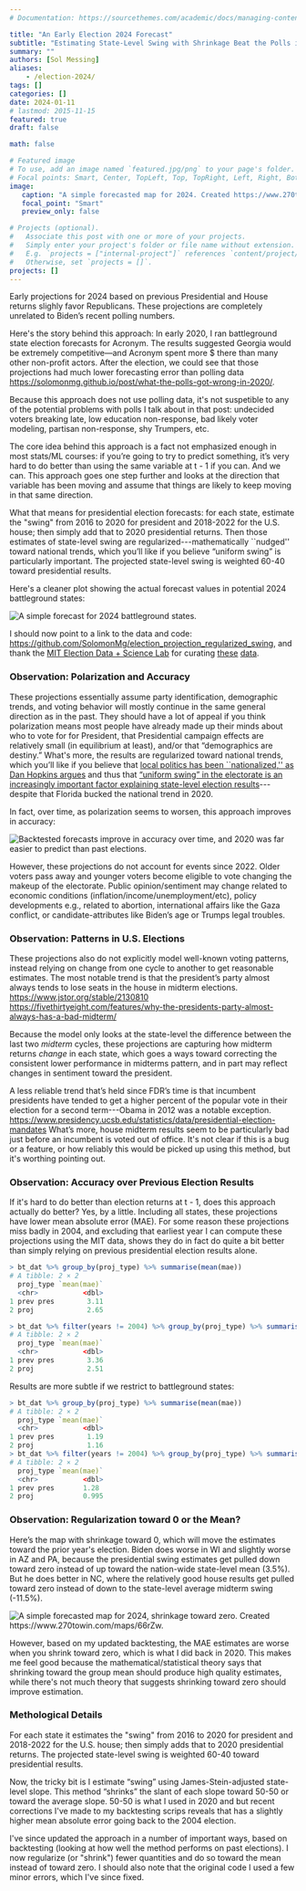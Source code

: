 ```yaml
---
# Documentation: https://sourcethemes.com/academic/docs/managing-content/

title: "An Early Election 2024 Forecast"
subtitle: "Estimating State-Level Swing with Shrinkage Beat the Polls in 2020. Here's the Forecast for Election 2024."
summary: ""
authors: [Sol Messing]
aliases:
    - /election-2024/
tags: []
categories: []
date: 2024-01-11
# lastmod: 2015-11-15
featured: true
draft: false

math: false

# Featured image
# To use, add an image named `featured.jpg/png` to your page's folder.
# Focal points: Smart, Center, TopLeft, Top, TopRight, Left, Right, BottomLeft, Bottom, BottomRight.
image: 
   caption: "A simple forecasted map for 2024. Created https://www.270towin.com/maps/WWE2B."
   focal_point: "Smart"
   preview_only: false

# Projects (optional).
#   Associate this post with one or more of your projects.
#   Simply enter your project's folder or file name without extension.
#   E.g. `projects = ["internal-project"]` references `content/project/deep-learning/index.md`.
#   Otherwise, set `projects = []`.
projects: []
---
```



Early projections for 2024 based on previous Presidential and House returns slighly favor Republicans. These projections are completely unrelated to Biden’s recent polling numbers. 

<!-- ![](/img/Map_for_2024_JS_Swing.png "A simple forecasted map for 2024. Created https://www.270towin.com/maps/WWE2B.") -->

Here's the story behind this approach: In early 2020, I ran battleground state election forecasts for Acronym. The results suggested Georgia would be extremely competitive—and Acronym spent more $ there than many other non-profit actors. After the election, we could see that those projections had much lower forecasting error than polling data https://solomonmg.github.io/post/what-the-polls-got-wrong-in-2020/.

Because this approach does not use polling data, it's not suspetible to any of the potential problems with polls I talk about in that post: undecided voters breaking late, low education non-response, bad likely voter modeling, partisan non-response, shy Trumpers, etc.

The core idea behind this approach is a fact not emphasized enough in most stats/ML courses: if you’re going to try to predict something, it’s very hard to do better than using the same variable at t - 1 if you can. And we can. This approach goes one step further and looks at the direction that variable has been moving and assume that things are likely to keep moving in that same direction.

What that means for presidential election forecasts: for each state, estimate the "swing" from 2016 to 2020 for president and 2018-2022 for the U.S. house; then simply add that to 2020 presidential returns. Then those estimates of state-level swing are regularized---mathematically ``nudged'' toward national trends, which you’ll like if you believe “uniform swing” is particularly important. The projected state-level swing is weighted 60-40 toward presidential results. 

Here's a cleaner plot showing the actual forecast values in potential 2024 battleground states: 

![](/img/EstStateDemVote.png "A simple forecast for 2024 battleground states.")

I should now point to a link to the data and code: https://github.com/SolomonMg/election_projection_regularized_swing, and thank the [MIT Election Data + Science Lab](https://electionlab.mit.edu) for curating [these](https://dataverse.harvard.edu/dataset.xhtml?persistentId=doi:10.7910/DVN/42MVDX) [data](https://dataverse.harvard.edu/dataset.xhtml?persistentId=doi:10.7910/DVN/IG0UN2). 

### Observation: Polarization and Accuracy

These projections essentially assume party identification, demographic trends, and voting behavior will mostly continue in the same general direction as in the past. They should have a lot of appeal if you think polarization means most people have already made up their minds about who to vote for for President, that Presidential campaign effects are relatively small (in equilibrium at least), and/or that “demographics are destiny.” What's more, the results are regularized toward national trends, which you’ll like if you believe that [local politics has been ``nationalized,'' as Dan Hopkins argues](https://press.uchicago.edu/ucp/books/book/chicago/I/bo27596045.html) and thus that [“uniform swing” in the electorate is an increasingly important factor explaining state-level election results](https://projects.fivethirtyeight.com/2020-swing-states/)---despite that Florida bucked the national trend in 2020. 

In fact, over time, as polarization seems to worsen, this approach improves in accuracy:

![](/img/Battleground_MAE_projections.png "Backtested forecasts improve in accuracy over time, and 2020 was far easier to predict than past elections.")

However, these projections do not account for events since 2022. Older voters pass away and younger voters become eligible to vote changing the makeup of the electorate. Public opinion/sentiment may change related to economic conditions (inflation/income/unemployment/etc), policy developments e.g., related to abortion, international affairs like the Gaza conflict, or candidate-attributes like Biden’s age or Trumps legal troubles.

### Observation: Patterns in U.S. Elections

These projections also do not explicitly model well-known voting patterns, instead relying on change from one cycle to another to get reasonable estimates. The most notable trend is that the president’s party almost always tends to lose seats in the house in midterm elections. https://www.jstor.org/stable/2130810 https://fivethirtyeight.com/features/why-the-presidents-party-almost-always-has-a-bad-midterm/

Because the model only looks at the state-level the difference between the last two *midterm* cycles, these projections are capturing how midterm returns *change* in each state, which goes a ways toward correcting the consistent lower performance in midterms pattern, and in part may reflect changes in sentiment toward the president.

A less reliable trend that’s held since FDR’s time is that incumbent presidents have tended to get a higher percent of the popular vote in their election for a second term---Obama in 2012 was a notable exception. https://www.presidency.ucsb.edu/statistics/data/presidential-election-mandates What’s more, house midterm results seem to be particularly bad just before an incumbent is voted out of office. It's not clear if this is a bug or a feature, or how reliably this would be picked up using this method, but it's worthing pointing out. 

### Observation: Accuracy over Previous Election Results
If it's hard to do better than election returns at t - 1, does this approach actually do better? Yes, by a little. Including all states, these projections have lower mean absolute error (MAE). For some reason these projections miss badly in 2004, and excluding that earliest year I can compute these projections using the MIT data, shows they do in fact do quite a bit better than simply relying on previous presidential election results alone. 


```r
> bt_dat %>% group_by(proj_type) %>% summarise(mean(mae))
# A tibble: 2 × 2
  proj_type `mean(mae)`
  <chr>           <dbl>
1 prev pres        3.11
2 proj             2.65

> bt_dat %>% filter(years != 2004) %>% group_by(proj_type) %>% summarise(mean(mae))
# A tibble: 2 × 2
  proj_type `mean(mae)`
  <chr>           <dbl>
1 prev pres        3.36
2 proj             2.51
```

Results are more subtle if we restrict to battleground states: 

```r
> bt_dat %>% group_by(proj_type) %>% summarise(mean(mae))
# A tibble: 2 × 2
  proj_type `mean(mae)`
  <chr>           <dbl>
1 prev pres        1.19
2 proj             1.16
> bt_dat %>% filter(years != 2004) %>% group_by(proj_type) %>% summarise(mean(mae))
# A tibble: 2 × 2
  proj_type `mean(mae)`
  <chr>           <dbl>
1 prev pres       1.28 
2 proj            0.995
```

### Observation: Regularization toward 0 or the Mean? 
Here’s the map with shrinkage toward 0, which will move the estimates toward the prior year's election. Biden does worse in WI and slightly worse in AZ and PA, because the presidential swing estimates get pulled down toward zero instead of up toward the nation-wide state-level mean (3.5%). But he does better in NC, where the relatively good house results get pulled toward zero instead of down to the state-level average midterm swing (-11.5%). 

![](/img/Map_for_2024_JS_0_Swing.png "A simple forecasted map for 2024, shrinkage toward zero. Created https://www.270towin.com/maps/66rZw.")

However, based on my updated backtesting, the MAE estimates are worse when you shrink toward zero, which is what I did back in 2020. This makes me feel good because the mathematical/statistical theory says that shrinking toward the group mean should produce high quality estimates, while there's not much theory that suggests shrinking toward zero should improve estimation. 


### Methological Details
For each state it estimates the "swing" from 2016 to 2020 for president and 2018-2022 for the U.S. house; then simply adds that to 2020 presidential returns. The projected state-level swing is weighted 60-40 toward presidential results.

Now, the tricky bit is I estimate “swing” using James-Stein-adjusted state-level slope. This method “shrinks” the slant of each slope toward 50-50 or toward the average slope. 50-50 is what I used in 2020 and but recent corrections I've made to my backtesting scrips reveals that has a slightly higher mean absolute error going back to the 2004 election.

I've since updated the approach in a number of important ways, based on backtesting (looking at how well the method performs on past elections). I now regularize (or "shrink") fewer quantities and do so toward the mean instead of toward zero. I should also note that the original code I used a few minor errors, which I've since fixed. 












